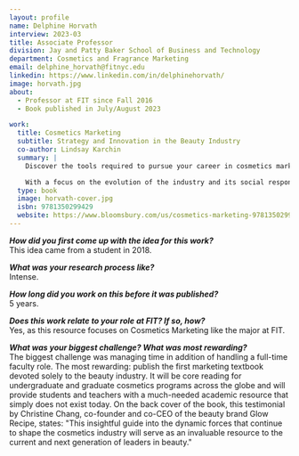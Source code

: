 ```yaml
---
layout: profile
name: Delphine Horvath
interview: 2023-03
title: Associate Professor
division: Jay and Patty Baker School of Business and Technology
department: Cosmetics and Fragrance Marketing
email: delphine_horvath@fitnyc.edu
linkedin: https://www.linkedin.com/in/delphinehorvath/
image: horvath.jpg
about:
  - Professor at FIT since Fall 2016
  - Book published in July/August 2023

work:
  title: Cosmetics Marketing
  subtitle: Strategy and Innovation in the Beauty Industry
  co-author: Lindsay Karchin
  summary: |
    Discover the tools required to pursue your career in cosmetics marketing. Through an in-depth analysis of this fast-growing and complex industry, _Cosmetics Marketing: Strategy and Innovation in the Beauty Industry_ provides thought-provoking, industry-led exercises and case studies to demonstrate the role of aesthetics, authentic communication, emerging technologies, cultural trends, and the measurement of marketing efforts. There are also practical, beautifully illustrated resources for entering the field, exercises for boosting creativity, preparations for interviews, as well as an overview of the beauty products and theory used by makeup artists and product developers.

    With a focus on the evolution of the industry and its social responsibilities in terms of inclusivity and sustainability, this is a core text for cosmetics courses in marketing and business at the undergraduate and graduate levels. Cosmetics Marketing is the ultimate guide to this powerful, multi-billion dollar global industry and will influence and support the next generation of leaders in beauty.
  type: book
  image: horvath-cover.jpg
  isbn: 9781350299429
  website: https://www.bloomsbury.com/us/cosmetics-marketing-9781350299429/
---
```

***How did you first come up with the idea for this work?***  
This idea came from a student in 2018.

***What was your research process like?***  
Intense.

***How long did you work on this before it was published?***  
5 years. 

***Does this work relate to your role at FIT? If so, how?***  
Yes, as this resource focuses on Cosmetics Marketing like the major at FIT.

***What was your biggest challenge? What was most rewarding?***  
The biggest challenge was managing time in addition of handling a full-time faculty role. The most rewarding: publish the first marketing textbook devoted solely to the beauty industry. It will be core reading for undergraduate and graduate cosmetics programs across the globe and will provide students and teachers with a much-needed academic resource that simply does not exist today.
On the back cover of the book, this testimonial by Christine Chang, co-founder and co-CEO of the beauty brand Glow Recipe, states: "This insightful guide into the dynamic forces that continue to shape the cosmetics industry will serve as an invaluable resource to the current and next generation of leaders in beauty."
